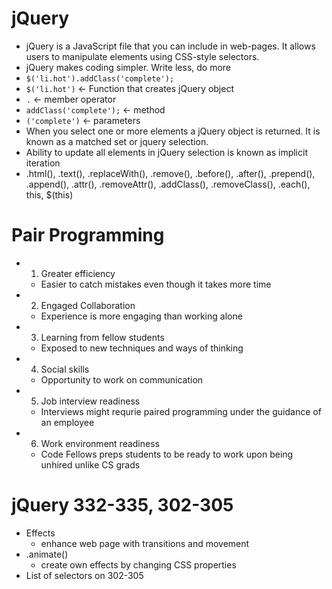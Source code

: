 # jQuery
* jQuery is a JavaScript file that you can include in web-pages. It allows users to manipulate elements using CSS-style selectors.
* jQuery makes coding simpler. Write less, do more
* `$('li.hot').addClass('complete');`
* `$('li.hot')` <- Function that creates jQuery object
* `.` <- member operator
* `addClass('complete');` <- method
* `('complete')` <- parameters
* When you select one or more elements a jQuery object is returned. It is known as a matched set or jquery selection.
* Ability to update all elements in jQuery selection is known as implicit iteration
* .html(), .text(), .replaceWith(), .remove(), .before(), .after(), .prepend(), .append(), .attr(), .removeAttr(), .addClass(), .removeClass(), .each(), this, $(this)

# Pair Programming
* 1. Greater efficiency
    * Easier to catch mistakes even though it takes more time
* 2. Engaged Collaboration
    * Experience is more engaging than working alone
* 3. Learning from fellow students
    * Exposed to new techniques and ways of thinking
* 4. Social skills
    * Opportunity to work on communication
* 5. Job interview readiness
    * Interviews might requrie paired programming under the guidance of an employee 
* 6. Work environment readiness
    * Code Fellows preps students to be ready to work upon being unhired unlike CS grads

# jQuery 332-335, 302-305
* Effects
  * enhance web page with transitions and movement
* .animate()
  * create own effects by changing CSS properties
* List of selectors on 302-305
